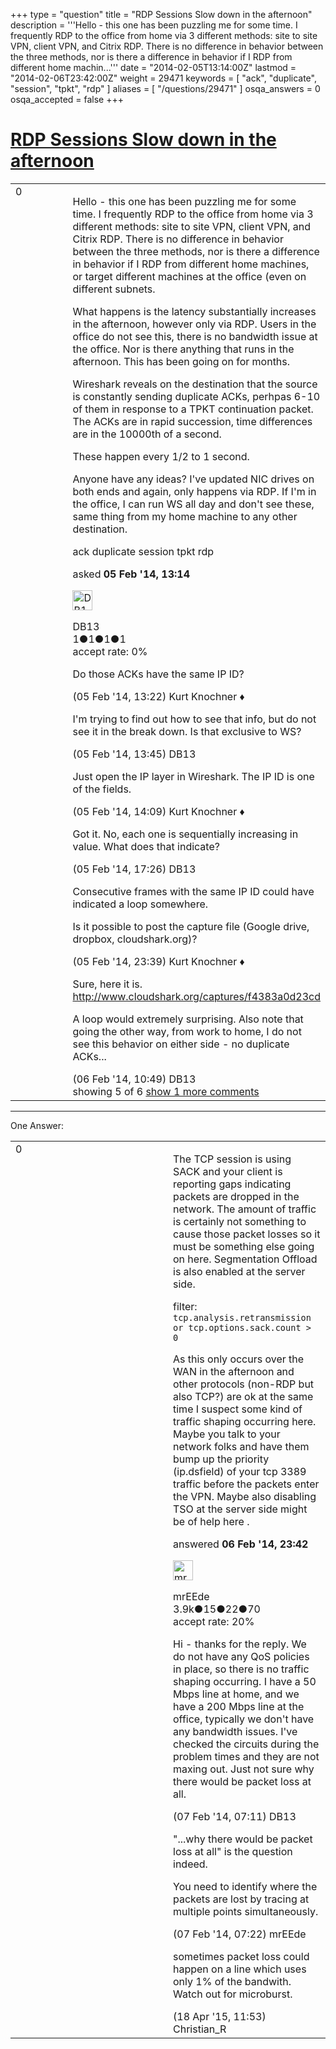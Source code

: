 +++
type = "question"
title = "RDP Sessions Slow down in the afternoon"
description = '''Hello - this one has been puzzling me for some time. I frequently RDP to the office from home via 3 different methods: site to site VPN, client VPN, and Citrix RDP. There is no difference in behavior between the three methods, nor is there a difference in behavior if I RDP from different home machin...'''
date = "2014-02-05T13:14:00Z"
lastmod = "2014-02-06T23:42:00Z"
weight = 29471
keywords = [ "ack", "duplicate", "session", "tpkt", "rdp" ]
aliases = [ "/questions/29471" ]
osqa_answers = 0
osqa_accepted = false
+++

<div class="headNormal">

# [RDP Sessions Slow down in the afternoon](/questions/29471/rdp-sessions-slow-down-in-the-afternoon)

</div>

<div id="main-body">

<div id="askform">

<table id="question-table" style="width:100%;"><colgroup><col style="width: 50%" /><col style="width: 50%" /></colgroup><tbody><tr class="odd"><td style="width: 30px; vertical-align: top"><div class="vote-buttons"><div id="post-29471-score" class="post-score" title="current number of votes">0</div><div id="favorite-count" class="favorite-count"></div></div></td><td><div id="item-right"><div class="question-body"><p>Hello - this one has been puzzling me for some time. I frequently RDP to the office from home via 3 different methods: site to site VPN, client VPN, and Citrix RDP. There is no difference in behavior between the three methods, nor is there a difference in behavior if I RDP from different home machines, or target different machines at the office (even on different subnets.</p><p>What happens is the latency substantially increases in the afternoon, however only via RDP. Users in the office do not see this, there is no bandwidth issue at the office. Nor is there anything that runs in the afternoon. This has been going on for months.</p><p>Wireshark reveals on the destination that the source is constantly sending duplicate ACKs, perhpas 6-10 of them in response to a TPKT continuation packet. The ACKs are in rapid succession, time differences are in the 10000th of a second.</p><p>These happen every 1/2 to 1 second.<br />
</p><p>Anyone have any ideas? I've updated NIC drives on both ends and again, only happens via RDP. If I'm in the office, I can run WS all day and don't see these, same thing from my home machine to any other destination.</p></div><div id="question-tags" class="tags-container tags">ack duplicate session tpkt rdp</div><div id="question-controls" class="post-controls"></div><div class="post-update-info-container"><div class="post-update-info post-update-info-user"><p>asked <strong>05 Feb '14, 13:14</strong></p><img src="https://secure.gravatar.com/avatar/092c1c399b449f3be26551a98dcafff9?s=32&amp;d=identicon&amp;r=g" class="gravatar" width="32" height="32" alt="DB13&#39;s gravatar image" /><p>DB13<br />
<span class="score" title="1 reputation points">1</span><span title="1 badges"><span class="badge1">●</span><span class="badgecount">1</span></span><span title="1 badges"><span class="silver">●</span><span class="badgecount">1</span></span><span title="1 badges"><span class="bronze">●</span><span class="badgecount">1</span></span><br />
<span class="accept_rate" title="Rate of the user&#39;s accepted answers">accept rate:</span> <span title="DB13 has no accepted answers">0%</span> </br></p></div></div><div id="comments-container-29471" class="comments-container"><span id="29472"></span><div id="comment-29472" class="comment"><div id="post-29472-score" class="comment-score"></div><div class="comment-text"><p>Do those ACKs have the same IP ID?</p></div><div id="comment-29472-info" class="comment-info"><span class="comment-age">(05 Feb '14, 13:22)</span> Kurt Knochner ♦</div></div><span id="29473"></span><div id="comment-29473" class="comment"><div id="post-29473-score" class="comment-score"></div><div class="comment-text"><p>I'm trying to find out how to see that info, but do not see it in the break down. Is that exclusive to WS?</p></div><div id="comment-29473-info" class="comment-info"><span class="comment-age">(05 Feb '14, 13:45)</span> DB13</div></div><span id="29474"></span><div id="comment-29474" class="comment"><div id="post-29474-score" class="comment-score"></div><div class="comment-text"><p>Just open the IP layer in Wireshark. The IP ID is one of the fields.</p></div><div id="comment-29474-info" class="comment-info"><span class="comment-age">(05 Feb '14, 14:09)</span> Kurt Knochner ♦</div></div><span id="29477"></span><div id="comment-29477" class="comment"><div id="post-29477-score" class="comment-score"></div><div class="comment-text"><p>Got it. No, each one is sequentially increasing in value. What does that indicate?</p></div><div id="comment-29477-info" class="comment-info"><span class="comment-age">(05 Feb '14, 17:26)</span> DB13</div></div><span id="29478"></span><div id="comment-29478" class="comment"><div id="post-29478-score" class="comment-score"></div><div class="comment-text"><p>Consecutive frames with the same IP ID could have indicated a loop somewhere.</p><p>Is it possible to post the capture file (Google drive, dropbox, cloudshark.org)?</p></div><div id="comment-29478-info" class="comment-info"><span class="comment-age">(05 Feb '14, 23:39)</span> Kurt Knochner ♦</div></div><span id="29493"></span><div id="comment-29493" class="comment not_top_scorer"><div id="post-29493-score" class="comment-score"></div><div class="comment-text"><p>Sure, here it is. <a href="http://www.cloudshark.org/captures/f4383a0d23cd">http://www.cloudshark.org/captures/f4383a0d23cd</a></p><p>A loop would extremely surprising. Also note that going the other way, from work to home, I do not see this behavior on either side - no duplicate ACKs...</p></div><div id="comment-29493-info" class="comment-info"><span class="comment-age">(06 Feb '14, 10:49)</span> DB13</div></div></div><div id="comment-tools-29471" class="comment-tools"><span class="comments-showing"> showing 5 of 6 </span> <a href="#" class="show-all-comments-link">show 1 more comments</a></div><div class="clear"></div><div id="comment-29471-form-container" class="comment-form-container"></div><div class="clear"></div></div></td></tr></tbody></table>

------------------------------------------------------------------------

<div class="tabBar">

<span id="sort-top"></span>

<div class="headQuestions">

One Answer:

</div>

</div>

<span id="29513"></span>

<div id="answer-container-29513" class="answer">

<table style="width:100%;"><colgroup><col style="width: 50%" /><col style="width: 50%" /></colgroup><tbody><tr class="odd"><td style="width: 30px; vertical-align: top"><div class="vote-buttons"><div id="post-29513-score" class="post-score" title="current number of votes">0</div></div></td><td><div class="item-right"><div class="answer-body"><p>The TCP session is using SACK and your client is reporting gaps indicating packets are dropped in the network. The amount of traffic is certainly not something to cause those packet losses so it must be something else going on here. Segmentation Offload is also enabled at the server side.<br />
</p><p>filter: <code>tcp.analysis.retransmission or tcp.options.sack.count &gt; 0</code></p><p>As this only occurs over the WAN in the afternoon and other protocols (non-RDP but also TCP?) are ok at the same time I suspect some kind of traffic shaping occurring here. Maybe you talk to your network folks and have them bump up the priority (ip.dsfield) of your tcp 3389 traffic before the packets enter the VPN. Maybe also disabling TSO at the server side might be of help here .</p></div><div class="answer-controls post-controls"></div><div class="post-update-info-container"><div class="post-update-info post-update-info-user"><p>answered <strong>06 Feb '14, 23:42</strong></p><img src="https://secure.gravatar.com/avatar/5500bd1decb766660522dfb347eedc49?s=32&amp;d=identicon&amp;r=g" class="gravatar" width="32" height="32" alt="mrEEde&#39;s gravatar image" /><p>mrEEde<br />
<span class="score" title="3892 reputation points"><span>3.9k</span></span><span title="15 badges"><span class="badge1">●</span><span class="badgecount">15</span></span><span title="22 badges"><span class="silver">●</span><span class="badgecount">22</span></span><span title="70 badges"><span class="bronze">●</span><span class="badgecount">70</span></span><br />
<span class="accept_rate" title="Rate of the user&#39;s accepted answers">accept rate:</span> <span title="mrEEde has 48 accepted answers">20%</span> </br></p></div></div><div id="comments-container-29513" class="comments-container"><span id="29533"></span><div id="comment-29533" class="comment"><div id="post-29533-score" class="comment-score"></div><div class="comment-text"><p>Hi - thanks for the reply. We do not have any QoS policies in place, so there is no traffic shaping occurring. I have a 50 Mbps line at home, and we have a 200 Mbps line at the office, typically we don't have any bandwidth issues. I've checked the circuits during the problem times and they are not maxing out. Just not sure why there would be packet loss at all.</p></div><div id="comment-29533-info" class="comment-info"><span class="comment-age">(07 Feb '14, 07:11)</span> DB13</div></div><span id="29535"></span><div id="comment-29535" class="comment"><div id="post-29535-score" class="comment-score"></div><div class="comment-text"><p>"...why there would be packet loss at all" is the question indeed.</p><p>You need to identify where the packets are lost by tracing at multiple points simultaneously.</p></div><div id="comment-29535-info" class="comment-info"><span class="comment-age">(07 Feb '14, 07:22)</span> mrEEde</div></div><span id="41563"></span><div id="comment-41563" class="comment"><div id="post-41563-score" class="comment-score"></div><div class="comment-text"><p>sometimes packet loss could happen on a line which uses only 1% of the bandwith. Watch out for microburst.</p></div><div id="comment-41563-info" class="comment-info"><span class="comment-age">(18 Apr '15, 11:53)</span> Christian_R</div></div></div><div id="comment-tools-29513" class="comment-tools"></div><div class="clear"></div><div id="comment-29513-form-container" class="comment-form-container"></div><div class="clear"></div></div></td></tr></tbody></table>

</div>

<div class="paginator-container-left">

</div>

</div>

</div>


